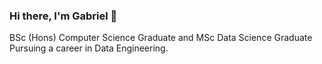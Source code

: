 ### Hi there, I'm Gabriel 👋



BSc (Hons) Computer Science Graduate and MSc Data Science Graduate
Pursuing a career in Data Engineering.
